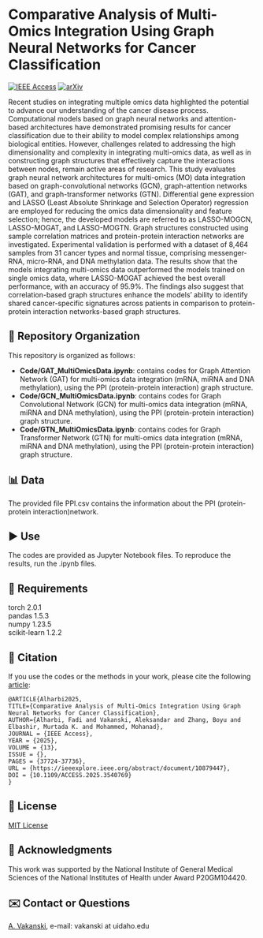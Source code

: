 # Comparative Analysis of Multi-Omics Integration Using Graph Neural Networks for Cancer Classification

[![IEEE Access](https://img.shields.io/badge/Scientific_Reports-DOI%3A_10.1109/ACCESS.2025.3540769-brightgreen.svg)](https://doi.org/10.1109/ACCESS.2025.3540769x)  [![arXiv](https://img.shields.io/badge/arXiv-2410.05325-b31b1b)](https://arxiv.org/abs/2410.05325)

Recent studies on integrating multiple omics data highlighted the potential to advance our understanding of the cancer disease process. Computational models based on graph neural networks and attention-based architectures have demonstrated promising results for cancer classification due to their ability to model complex relationships among biological entities. However, challenges related to addressing the high dimensionality and complexity in integrating multi-omics data, as well as in constructing graph structures that effectively capture the interactions between nodes, remain active areas of research. This study evaluates graph neural network architectures for multi-omics (MO) data integration based on graph-convolutional networks (GCN), graph-attention networks (GAT), and graph-transformer networks (GTN). Differential gene expression and LASSO (Least Absolute Shrinkage and Selection Operator) regression are employed for reducing the omics data dimensionality and feature selection; hence, the developed models are referred to as LASSO-MOGCN, LASSO-MOGAT, and LASSO-MOGTN. Graph structures constructed using sample correlation matrices and protein-protein interaction networks are investigated. Experimental validation is performed with a dataset of 8,464 samples from 31 cancer types and normal tissue, comprising messenger-RNA, micro-RNA, and DNA methylation data. The results show that the models integrating multi-omics data outperformed the models trained on single omics data, where LASSO-MOGAT achieved the best overall performance, with an accuracy of 95.9%. The findings also suggest that correlation-based graph structures enhance the models’ ability to identify shared cancer-specific signatures across patients in comparison to protein-protein interaction networks-based graph structures.

## 📁 Repository Organization
This repository is organized as follows:
- **Code/GAT_MultiOmicsData.ipynb**: contains codes for Graph Attention Network (GAT) for multi-omics data integration (mRNA, miRNA and DNA methylation), using the PPI (protein-protein interaction) graph structure.
- **Code/GCN_MultiOmicsData.ipynb**: contains codes for Graph Convolutional Network (GCN) for multi-omics data integration (mRNA, miRNA and DNA methylation), using the PPI (protein-protein interaction) graph structure.
- **Code/GTN_MultiOmicsData.ipynb**: contains codes for Graph Transformer Network (GTN) for multi-omics data integration (mRNA, miRNA and DNA methylation), using the PPI (protein-protein interaction) graph structure.

## 📊 Data
The provided file PPI.csv contains the information about the PPI (protein-protein interaction)network. 

## ▶️ Use
The codes are provided as Jupyter Notebook files. To reproduce the results, run the .ipynb files. 

## 🔨 Requirements
torch 2.0.1  
pandas 1.5.3  
numpy 1.23.5  
scikit-learn 1.2.2  

## 📖 Citation
If you use the codes or the methods in your work, please cite the following <a href="https://ieeexplore.ieee.org/abstract/document/10879447">article</a>:   

    @ARTICLE{Alharbi2025,
    TITLE={Comparative Analysis of Multi-Omics Integration Using Graph Neural Networks for Cancer Classification},
    AUTHOR={Alharbi, Fadi and Vakanski, Aleksandar and Zhang, Boyu and Elbashir, Murtada K. and Mohammed, Mohanad},
    JOURNAL = {IEEE Access},
    YEAR = {2025},
    VOLUME = {13},
    ISSUE = {},
    PAGES = {37724-37736},
    URL = {https://ieeexplore.ieee.org/abstract/document/10879447},
    DOI = {10.1109/ACCESS.2025.3540769}
    }

## 🚩 License
<a href="License - MIT.txt">MIT License</a>

## 👏 Acknowledgments
This work was supported by the National Institute of General Medical Sciences of the National Institutes of Health under Award P20GM104420.
 
## ✉️ Contact or Questions
<a href="https://www.webpages.uidaho.edu/vakanski/">A. Vakanski</a>, e-mail: vakanski at uidaho.edu

